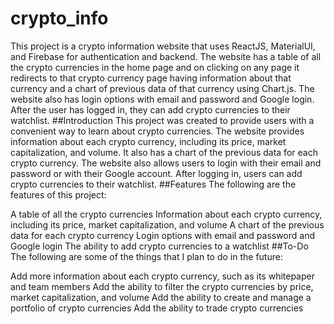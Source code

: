 # crypto_info
This project is a crypto information website that uses ReactJS, MaterialUI, and Firebase for authentication and backend. The website has a table of all the crypto currencies in the home page and on clicking on any page it redirects to that crypto currency page having information about that currency and a chart of previous data of that currency using Chart.js. The website also has login options with email and password and Google login. After the user has logged in, they can add crypto currencies to their watchlist.
##Introduction
This project was created to provide users with a convenient way to learn about crypto currencies. The website provides information about each crypto currency, including its price, market capitalization, and volume. It also has a chart of the previous data for each crypto currency. The website also allows users to login with their email and password or with their Google account. After logging in, users can add crypto currencies to their watchlist.
##Features
The following are the features of this project:

A table of all the crypto currencies
Information about each crypto currency, including its price, market capitalization, and volume
A chart of the previous data for each crypto currency
Login options with email and password and Google login
The ability to add crypto currencies to a watchlist
##To-Do
The following are some of the things that I plan to do in the future:

Add more information about each crypto currency, such as its whitepaper and team members
Add the ability to filter the crypto currencies by price, market capitalization, and volume
Add the ability to create and manage a portfolio of crypto currencies
Add the ability to trade crypto currencies
